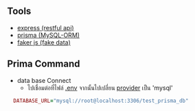 ## Tools
- [express (restful api)](https://www.npmjs.com/package/@types/express)
- [prisma (MySQL-ORM)](https://www.prisma.io/)
- [faker js (fake data)](https://www.npmjs.com/package/@faker-js/faker)


## Prima Command 
- data base Connect
  - ไปเชื่อมต่อที่ไฟล์ [.env]() จากนั้นไปเปลี่ยน [provider]() เป็น 'mysql'
```ruby
  DATABASE_URL="mysql://root@localhost:3306/test_prisma_db"
```
